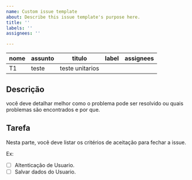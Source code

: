 ```yaml
---
name: Custom issue template
about: Describe this issue template's purpose here.
title: ''
labels: ''
assignees: ''

---
```


| nome | assunto| titulo| label | assignees |
|------|------|------|------|-----|
| T1 | teste|teste unitarios | | | 


## Descrição

você deve detalhar melhor como o problema pode ser resolvido ou quais problemas são encontrados e por que.

## Tarefa 

Nesta parte, você deve listar os critérios de aceitação para fechar a issue.

 Ex:

- [ ] Altenticação de Usuario.
- [ ] Salvar dados do Usuario.
